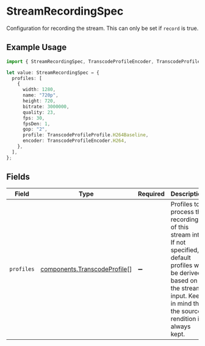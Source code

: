 # StreamRecordingSpec

Configuration for recording the stream. This can only be set if
`record` is true.


## Example Usage

```typescript
import { StreamRecordingSpec, TranscodeProfileEncoder, TranscodeProfileProfile } from "livepeer/models/components";

let value: StreamRecordingSpec = {
  profiles: [
    {
      width: 1280,
      name: "720p",
      height: 720,
      bitrate: 3000000,
      quality: 23,
      fps: 30,
      fpsDen: 1,
      gop: "2",
      profile: TranscodeProfileProfile.H264Baseline,
      encoder: TranscodeProfileEncoder.H264,
    },
  ],
};
```

## Fields

| Field                                                                                                                                                                                        | Type                                                                                                                                                                                         | Required                                                                                                                                                                                     | Description                                                                                                                                                                                  |
| -------------------------------------------------------------------------------------------------------------------------------------------------------------------------------------------- | -------------------------------------------------------------------------------------------------------------------------------------------------------------------------------------------- | -------------------------------------------------------------------------------------------------------------------------------------------------------------------------------------------- | -------------------------------------------------------------------------------------------------------------------------------------------------------------------------------------------- |
| `profiles`                                                                                                                                                                                   | [components.TranscodeProfile](../../models/components/transcodeprofile.md)[]                                                                                                                 | :heavy_minus_sign:                                                                                                                                                                           | Profiles to process the recording of this stream into. If not<br/>specified, default profiles will be derived based on the stream<br/>input. Keep in mind that the source rendition is always kept.<br/> |